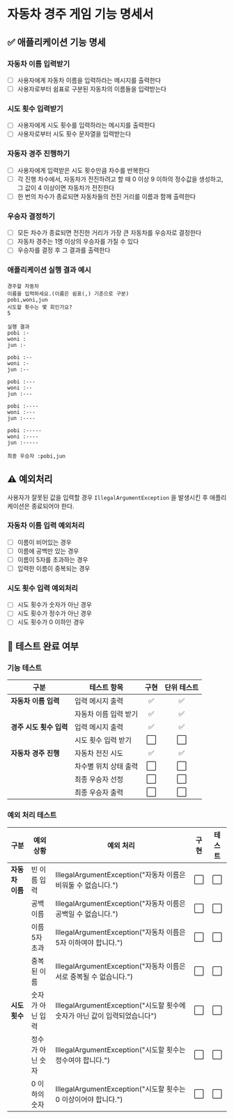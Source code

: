 # 자동차 경주 게임 기능 명세서

## ✅ 애플리케이션 기능 명세

### 자동차 이름 입력받기

- [ ] 사용자에게 자동차 이름을 입력하라는 메시지를 출력한다
- [ ] 사용자로부터 쉼표로 구분된 자동차의 이름들을 입력받는다

### 시도 횟수 입력받기

- [ ] 사용자에게 시도 횟수를 입력하라는 메시지를 출력한다
- [ ] 사용자로부터 시도 횟수 문자열을 입력받는다

### 자동자 경주 진행하기

- [ ] 사용자에게 입력받은 시도 횟수만큼 차수를 반복한다
- [ ] 각 진행 차수에서, 자동차가 전진하려고 할 때 0 이상 9 이하의 정수값을 생성하고, 그 값이 4 이상이면 자동차가 전진한다
- [ ] 한 번의 차수가 종료되면 자동차들의 전진 거리를 이름과 함께 출력한다

### 우승자 결정하기

- [ ] 모든 차수가 종료되면 전진한 거리가 가장 큰 자동차를 우승자로 결정한다
- [ ] 자동차 경주는 1명 이상의 우승자를 가질 수 있다
- [ ] 우승자를 결정 후 그 결과를 출력한다

### 애플리케이션 실행 결과 예시

```
경주할 자동차
이름을 입력하세요.(이름은 쉼표(,) 기준으로 구분)
pobi,woni,jun
시도할 횟수는 몇 회인가요?
5

실행 결과
pobi :-
woni :
jun :-

pobi :--
woni :-
jun :--

pobi :---
woni :--
jun :---

pobi :----
woni :---
jun :----

pobi :-----
woni :----
jun :-----

최종 우승자 :pobi,jun
```

## ⚠️ 예외처리

사용자가 잘못된 값을 입력할 경우 `IllegalArgumentException` 을 발생시킨 후 애플리케이션은 종료되어야 한다.

### 자동차 이름 입력 예외처리

- [ ] 이름이 비어있는 경우
- [ ] 이름에 공백만 있는 경우
- [ ] 이름이 5자를 초과하는 경우
- [ ] 입력한 이름이 중복되는 경우

### 시도 횟수 입력 예외처리

- [ ] 시도 횟수가 숫자가 아닌 경우
- [ ] 시도 횟수가 정수가 아닌 경우
- [ ] 시도 횟수가 0 이하인 경우

## 💯 테스트 완료 여부

### 기능 테스트

| 구분              | 테스트 항목       | 구현 | 단위 테스트 | 
|-----------------|--------------|:--:|:------:|
| **자동차 이름 입력**   | 입력 메시지 출력    | ✅  |   ✅    | 
|                 | 자동차 이름 입력 받기 | ✅  |   ✅    |
| **경주 시도 횟수 입력** | 입력 메시지 출력    | ✅  |   ✅    |
|                 | 시도 횟수 입력 받기  | ⬜  |   ⬜    |  
| **자동차 경주 진행**   | 자동차 전진 시도    | ✅  |   ✅    |  
|                 | 차수별 위치 상태 출력 | ⬜  |   ⬜    |  
|                 | 최종 우승자 선정    | ⬜  |   ⬜    |  
|                 | 최종 우승자 출력    | ⬜  |   ⬜    | 

### 예외 처리 테스트

| 구분         | 예외 상황     | 예외 처리                                                 | 구현 | 테스트 |
|------------|-----------|-------------------------------------------------------|:--:|:---:|
| **자동차 이름** | 빈 이름 입력   | IllegalArgumentException("자동차 이름은 비워둘 수 없습니다.")       | ⬜  |  ⬜  |
|            | 공백 이름     | IllegalArgumentException("자동차 이름은 공백일 수 없습니다.")       | ⬜  |  ⬜  |
|            | 이름 5자 초과  | IllegalArgumentException("자동차 이름은 5자 이하여야 합니다.")      | ⬜  |  ⬜  |
|            | 중복된 이름    | IllegalArgumentException("자동차 이름은 서로 중복될 수 없습니다.")    | ⬜  |  ⬜  |
| **시도 횟수**  | 숫자가 아닌 입력 | IllegalArgumentException("시도할 횟수에 숫자가 아닌 값이 입력되었습니다") | ⬜  |  ⬜  |
|            | 정수가 아닌 숫자 | IllegalArgumentException("시도할 횟수는 정수여야 합니다.")         | ⬜  |  ⬜  |
|            | 0 이하의 숫자  | IllegalArgumentException("시도할 횟수는 0 이상이어야 합니다.")      | ⬜  |  ⬜  |




